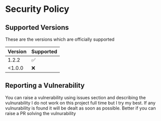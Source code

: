 # Security Policy

## Supported Versions

These are the versions which are officially supported

| Version | Supported          |
| ------- | ------------------ |
| 1.2.2   | :white_check_mark: |
| <1.0.0  | :x:                |

## Reporting a Vulnerability

You can raise a vulnerability using issues section and describing the vulnurability
I do not work on this project full time but I try my best. If any vulnurability is found it will be dealt as soon as possible. Better if you can raise a PR solving the vulnurability
